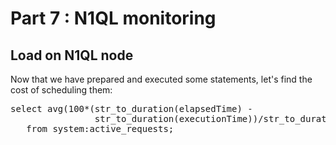 # Part 7 : N1QL monitoring

## Load on N1QL node

Now that we have prepared and executed some statements, let's find
the cost of scheduling them:

<pre id="example">
select avg(100*(str_to_duration(elapsedTime) -
                str_to_duration(executionTime))/str_to_duration(elapsedTime))
   from system:active_requests;

</pre>
